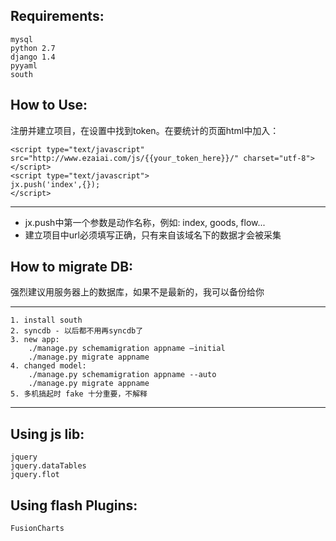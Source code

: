Requirements:
------------
    mysql
    python 2.7
    django 1.4
    pyyaml
    south

How to Use:
------------
注册并建立项目，在设置中找到token。在要统计的页面html中加入：

    <script type="text/javascript" src="http://www.ezaiai.com/js/{{your_token_here}}/" charset="utf-8"></script>
    <script type="text/javascript">
    jx.push('index',{});
    </script>

---
* jx.push中第一个参数是动作名称，例如: index, goods, flow...
* 建立项目中url必须填写正确，只有来自该域名下的数据才会被采集


How to migrate DB:
------------
强烈建议用服务器上的数据库，如果不是最新的，我可以备份给你

---

    1. install south
    2. syncdb - 以后都不用再syncdb了
    3. new app:
        ./manage.py schemamigration appname –initial
        ./manage.py migrate appname
    4. changed model:
        ./manage.py schemamigration appname --auto
        ./manage.py migrate appname
    5. 多机搞起时 fake 十分重要，不解释

---


Using js lib:
------------
    jquery
    jquery.dataTables
    jquery.flot


Using flash Plugins:
------------
    FusionCharts


